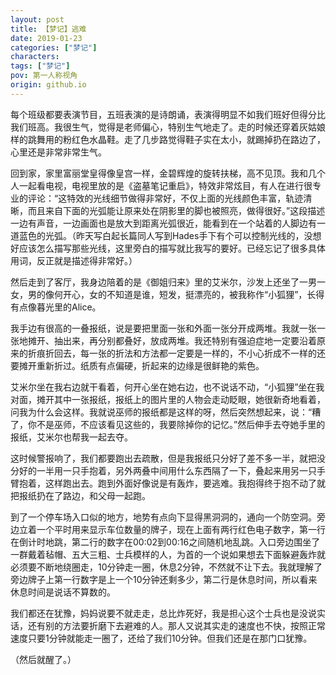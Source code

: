 ```yaml
---
layout: post
title: 【梦记】逃难
date: 2019-01-23
categories: ["梦记"]
characters: 
tags: ["梦记"]
pov: 第一人称视角
origin: github.io
---
```


每个班级都要表演节目，五班表演的是诗朗诵，表演得明显不如我们班好但得分比我们班高。我很生气，觉得是老师偏心，特别生气地走了。走的时候还穿着灰姑娘样的跳舞用的粉红色水晶鞋。走了几步路觉得鞋子实在太小，就踢掉扔在路边了，心里还是非常非常生气。

回到家，家里富丽堂皇得像皇宫一样，金碧辉煌的旋转扶梯，高不见顶。我和几个人一起看电视，电视里放的是《盗墓笔记重启》，特效非常炫目，有人在进行很专业的评论：“这特效的光线细节做得非常好，不仅上面的光线颜色丰富，轨迹清晰，而且来自下面的光弧能让原来处在阴影里的脚也被照亮，做得很好。”这段描述一边有声音，一边画面也是放大到距离光弧很近，能看到在一个站着的人脚边有一道蓝色的光弧。（昨天写白起长篇同人写到Hades手下有个可以控制光线的，没想好应该怎么描写那些光线，这里旁白的描写就比我写的要好。已经忘记了很多具体用词，反正就是描述得非常好。）

然后走到了客厅，我身边陪着的是《御姐归来》里的艾米尔，沙发上还坐了一男一女，男的像何开心，女的不知道是谁，短发，挺漂亮的，被我称作“小狐狸”，长得有点像暮光里的Alice。

我手边有很高的一叠报纸，说是要把里面一张和外面一张分开成两堆。我就一张一张地摊开、抽出来，再分别都叠好，放成两堆。我还特别有强迫症地一定要沿着原来的折痕折回去，每一张的折法和方法都一定要是一样的，不小心折成不一样的还要摊开重新折过。纸质有点偏硬，折起来的边缘是很鲜艳的紫色。

艾米尔坐在我右边就干看着，何开心坐在她右边，也不说话不动，“小狐狸”坐在我对面，摊开其中一张报纸，报纸上的图片里的人物会走动眨眼，她很新奇地看着，问我为什么会这样。我就说巫师的报纸都是这样的呀，然后突然想起来，说：“糟了，你不是巫师，不应该看见这些的，我要除掉你的记忆。”然后伸手去夺她手里的报纸，艾米尔也帮我一起去夺。

这时候警报响了，我们都要跑出去疏散，但是我报纸只分好了差不多一半，就把没分好的一半用一只手抱着，另外两叠中间用什么东西隔了一下，叠起来用另一只手臂抱着，这样跑出去。跑到外面好像说是有轰炸，要逃难。我抱得终于抱不动了就把报纸扔在了路边，和父母一起跑。

到了一个停车场入口似的地方，地势有点向下显得黑洞洞的，通向一个防空洞。旁边立着一个平时用来显示车位数量的牌子，现在上面有两行红色电子数字，第一行在倒计时地跳，第二行的数字在00:02到00:16之间随机地乱跳。入口旁边围坐了一群戴着毡帽、五大三粗、士兵模样的人，为首的一个说如果想去下面躲避轰炸就必须要不断地绕圈走，10分钟走一圈，休息2分钟，不然就不让下去。我就理解了旁边牌子上第一行数字是上一个10分钟还剩多少，第二行是休息时间，所以看来休息时间是说话不算数的。

我们都还在犹豫，妈妈说要不就走走，总比炸死好，我是担心这个士兵也是没说实话，还有别的方法要折磨下去避难的人。那人又说其实走的速度也不快，按照正常速度只要1分钟就能走一圈了，还给了我们10分钟。但我们还是在那门口犹豫。

（然后就醒了。）